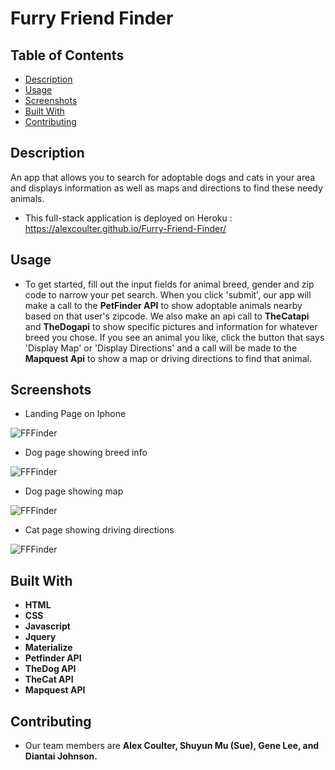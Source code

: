 # Furry Friend Finder

## Table of Contents

* [Description](#description)
* [Usage](#usage)
* [Screenshots](#screenshots)
* [Built With](#built-with)
* [Contributing](#contributing)

## Description
An app that allows you to search for adoptable dogs and cats in your area and displays information as well as maps and directions to find these needy animals. 

 * This full-stack application is deployed on Heroku : https://alexcoulter.github.io/Furry-Friend-Finder/

  
  ## Usage
  
  * To get started, fill out the input fields for animal breed, gender and zip code to narrow your pet search. When you click 'submit', our app will make a call to the __PetFinder API__ to show adoptable animals nearby based on that user's zipcode. We also make an api call to __TheCatapi__ and __TheDogapi__ to show specific pictures and information for whatever breed you chose. If you see an animal you like, click the button that says 'Display Map' or 'Display Directions' and a call will be made to the __Mapquest Api__ to show a map or driving directions to find that animal.
  
  ## Screenshots

* Landing Page on Iphone  

![FFFinder](styles/images/homeIphoneSS.jpg)
* Dog page showing breed info  

![FFFinder](styles/images/dogSS.jpg)
* Dog page showing map  

![FFFinder](styles/images/dogSS2.jpg)
* Cat page showing driving directions  

![FFFinder](styles/images/catSS.jpg)

   ## Built With  

* **HTML** 
* **CSS** 
* **Javascript** 
* **Jquery** 
* **Materialize**
* **Petfinder API**
* **TheDog API**
* **TheCat API**
* **Mapquest API**

## Contributing

*  Our team members are __Alex Coulter, Shuyun Mu (Sue), Gene Lee, and Diantai Johnson.__